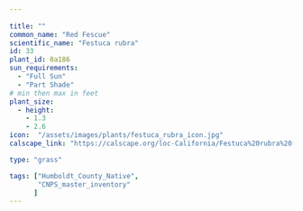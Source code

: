 ```yaml
---
 
title: ""
common_name: "Red Fescue"
scientific_name: "Festuca rubra"
id: 33
plant_id: 0a186
sun_requirements:
  - "Full Sun"
  - "Part Shade"
# min then max in feet
plant_size:
  - height: 
    - 1.3
    - 2.6
icon:  "/assets/images/plants/festuca_rubra_icon.jpg"
calscape_link: "https://calscape.org/loc-California/Festuca%20rubra%20(Red%20Fescue)"

type: "grass"

tags: ["Humboldt_County_Native",
       "CNPS_master_inventory"
      ]
---
```


